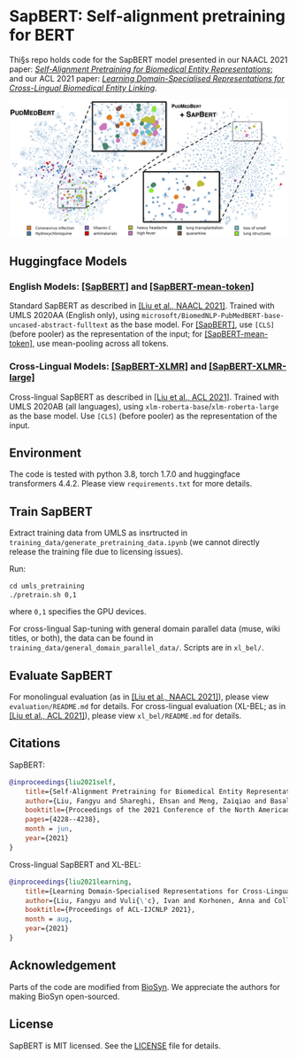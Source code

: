 # SapBERT: Self-alignment pretraining for BERT


Thi§s repo holds code for the SapBERT model presented in our NAACL 2021 paper: [*Self-Alignment Pretraining for Biomedical Entity Representations*](https://www.aclweb.org/anthology/2021.naacl-main.334.pdf); and our ACL 2021 paper: [*Learning Domain-Specialised Representations for Cross-Lingual Biomedical Entity Linking*](http://fangyuliu.me/media/pdfs/xlbel_acl2021_preprint.pdf).

![front-page-graph](/misc/sapbert_front_graphs_v6.png?raw=true)

## Huggingface Models

### English Models: [\[SapBERT\]](https://huggingface.co/cambridgeltl/SapBERT-from-PubMedBERT-fulltext) and [\[SapBERT-mean-token\]](https://huggingface.co/cambridgeltl/SapBERT-from-PubMedBERT-fulltext-mean-token)
Standard SapBERT as described in [\[Liu et al., NAACL 2021\]](https://www.aclweb.org/anthology/2021.naacl-main.334.pdf). Trained with UMLS 2020AA (English only), using `microsoft/BiomedNLP-PubMedBERT-base-uncased-abstract-fulltext` as the base model. For [\[SapBERT\]](https://huggingface.co/cambridgeltl/SapBERT-from-PubMedBERT-fulltext), use `[CLS]` (before pooler) as the representation of the input; for [\[SapBERT-mean-token\]](https://huggingface.co/cambridgeltl/SapBERT-from-PubMedBERT-fulltext-mean-token), use mean-pooling across all tokens.

### Cross-Lingual Models: [\[SapBERT-XLMR\]](https://huggingface.co/cambridgeltl/SapBERT-UMLS-2020AB-all-lang-from-XLMR) and [\[SapBERT-XLMR-large\]](https://huggingface.co/cambridgeltl/SapBERT-UMLS-2020AB-all-lang-from-XLMR-large)
Cross-lingual SapBERT as described in [\[Liu et al., ACL 2021\]](http://fangyuliu.me/media/pdfs/xlbel_acl2021_preprint.pdf). Trained with UMLS 2020AB (all languages), using `xlm-roberta-base`/`xlm-roberta-large` as the base model. Use `[CLS]` (before pooler) as the representation of the input.

## Environment
The code is tested with python 3.8, torch 1.7.0 and huggingface transformers 4.4.2. Please view `requirements.txt` for more details.

## Train SapBERT
Extract training data from UMLS as insrtructed in `training_data/generate_pretraining_data.ipynb` (we cannot directly release the training file due to licensing issues).

Run:
```console
cd umls_pretraining
./pretrain.sh 0,1 
```
where `0,1` specifies the GPU devices. 

For cross-lingual Sap-tuning with general domain parallel data (muse, wiki titles, or both), the data can be found in `training_data/general_domain_parallel_data/`. Scripts are in `xl_bel/`. 

## Evaluate SapBERT
For monolingual evaluation (as in [\[Liu et al., NAACL 2021\]](https://www.aclweb.org/anthology/2021.naacl-main.334.pdf)), please view `evaluation/README.md` for details.
For cross-lingual evaluation (XL-BEL; as in [\[Liu et al., ACL 2021\]](http://fangyuliu.me/media/pdfs/xlbel_acl2021_preprint.pdf)), please view `xl_bel/README.md` for details.

## Citations
SapBERT: 
```bibtex
@inproceedings{liu2021self,
	title={Self-Alignment Pretraining for Biomedical Entity Representations},
	author={Liu, Fangyu and Shareghi, Ehsan and Meng, Zaiqiao and Basaldella, Marco and Collier, Nigel},
	booktitle={Proceedings of the 2021 Conference of the North American Chapter of the Association for Computational Linguistics: Human Language Technologies},
	pages={4228--4238},
	month = jun,
	year={2021}
}
```
Cross-lingual SapBERT and XL-BEL:
```bibtex
@inproceedings{liu2021learning,
	title={Learning Domain-Specialised Representations for Cross-Lingual Biomedical Entity Linking},
	author={Liu, Fangyu and Vuli{\'c}, Ivan and Korhonen, Anna and Collier, Nigel},
	booktitle={Proceedings of ACL-IJCNLP 2021},
	month = aug,
	year={2021}
}
```

## Acknowledgement
Parts of the code are modified from [BioSyn](https://github.com/dmis-lab/BioSyn). We appreciate the authors for making BioSyn open-sourced.

## License
SapBERT is MIT licensed. See the [LICENSE](LICENSE) file for details.
